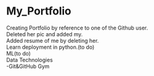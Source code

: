 # My_Portfolio
Creating Portfolio by reference to one of the Github user.
<br>
Deleted her pic and added my.
<br>
Added resume of me by deleting her.
<br>
Learn deployment in python.(to do)
<br>
ML(to do)
<br>
Data Technologies
<br>
-Git&GitHub Gym
